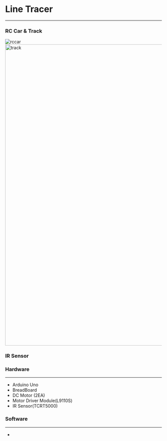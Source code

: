 # Line Tracer 
---
### RC Car & Track
![rccar](https://github.com/user-attachments/assets/9a0e733e-e32b-40ab-823b-4c08f7659155)
<img width="966" alt="track" src="https://github.com/user-attachments/assets/0c9ee86f-8855-434f-8bdc-1af393c9d385" />


### IR Sensor


### Hardware
---
- Arduino Uno
- BreadBoard
- DC Motor (2EA)
- Motor Driver Module(L9110S) 
- IR Sensor(TCRT5000)


### Software
---
- 
